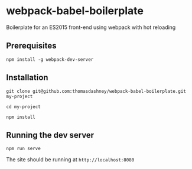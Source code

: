 # webpack-babel-boilerplate
Boilerplate for an ES2015 front-end using webpack with hot reloading

## Prerequisites

`npm install -g webpack-dev-server`

## Installation

`git clone git@github.com:thomasdashney/webpack-babel-boilerplate.git my-project`

`cd my-project`

`npm install`

## Running the dev server

`npm run serve`

The site should be running at `http://localhost:8080`

